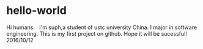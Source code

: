 # hello-world
Hi humans:
    I'm suph,a student of ustc university China. I major in software engineering. 
    This is my first project on github. Hope it will be sucessful!
                                                    2016/10/12
